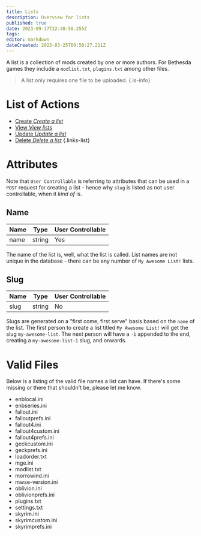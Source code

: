 ```yaml
---
title: Lists
description: Overview for lists
published: true
date: 2023-09-17T22:48:58.255Z
tags: 
editor: markdown
dateCreated: 2023-03-25T00:50:27.211Z
---
```


A list is a collection of mods created by one or more authors. For Bethesda games they include a `modlist.txt`, `plugins.txt` among other files.

> A list only requires one file to be uploaded.
{.is-info}

# List of Actions

- [Create *Create a list*](/lists/create)
- [View *View lists*](/lists/view)
- [Update *Update a list*](/lists/update)
- [Delete *Delete a list*](/lists/delete)
{.links-list}


# Attributes

Note that `User Controllable` is referring to attributes that can be used in a `POST` request for creating a list - hence why `slug` is listed as not user controllable, when it *kind of* is.

## Name

| Name | Type   | User Controllable |
| ---- | ------ | ----------------- |
| name | string | Yes               |

The name of the list is, well, what the list is called. List names are not unique in the database - there can be any number of `My Awesome List!` lists.

## Slug

| Name | Type   | User Controllable |
| ---- | ------ | ----------------- |
| slug | string | No                |

Slugs are generated on a "first come, first serve" basis based on the `name` of the list. The first person to create a list titled `My Awesome List!` will get the slug `my-awesome-list`. The next person will have a `-1` appended to the end, creating a `my-awesome-list-1` slug, and onwards. 

# Valid Files

Below is a listing of the valid file names a list can have. If there's some missing or there that shouldn't be, please let me know.

- enblocal.ini
- enbseries.ini
- fallout.ini
- falloutprefs.ini
- fallout4.ini
- fallout4custom.ini
- fallout4prefs.ini
- geckcustom.ini
- geckprefs.ini
- loadorder.txt
- mge.ini
- modlist.txt
- morrowind.ini
- mwse-version.ini
- oblivion.ini
- oblivionprefs.ini
- plugins.txt
- settings.txt
- skyrim.ini
- skyrimcustom.ini
- skyrimprefs.ini